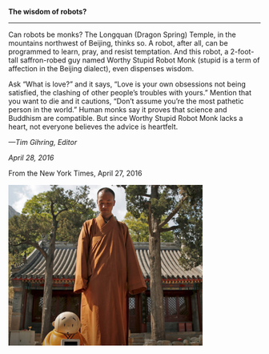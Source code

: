**The wisdom of robots?**

****

Can robots be monks? The Longquan (Dragon Spring) Temple, in the mountains northwest of Beijing, thinks so. A robot, after all, can be programmed to learn, pray, and resist temptation. And this robot, a 2-foot-tall saffron-robed guy named Worthy Stupid Robot Monk (stupid is a term of affection in the Beijing dialect), even dispenses wisdom.

Ask “What is love?” and it says, “Love is your own obsessions not being satisfied, the clashing of other people’s troubles with yours.” Mention that you want to die and it cautions, “Don’t assume you’re the most pathetic person in the world.” Human monks say it proves that science and Buddhism are compatible. But since Worthy Stupid Robot Monk lacks a heart, not everyone believes the advice is heartfelt. 

*—Tim Gihring, Editor*

*April 28, 2016*

From the New York Times, April 27, 2016

![](../images/16-4-29_62.14_RobotMonkEDIT-1.png)
